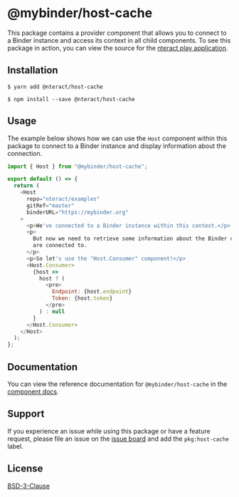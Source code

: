 # @mybinder/host-cache

This package contains a provider component that allows you to connect to a Binder instance and access its context in all child components. To see this package in action, you can view the source for the [nteract play application](https://github.com/nteract/nteract/tree/master/applications/play).

## Installation

```
$ yarn add @nteract/host-cache
```

```
$ npm install --save @nteract/host-cache
```

## Usage

The example below shows how we can use the `Host` component within this package to connect to a Binder instance and display information about the connection.

```javascript
import { Host } from "@mybinder/host-cache";

export default () => {
  return (
    <Host
      repo="nteract/examples"
      gitRef="master"
      binderURL="https://mybinder.org"
    >
      <p>We've connected to a Binder instance within this context.</p>
      <p>
        But now we need to retrieve some information about the Binder context we
        are connected to.
      </p>
      <p>So let's use the "Host.Consumer" component!</p>
      <Host.Consumer>
        {host =>
          host ? (
            <pre>
              Endpoint: {host.endpoint}
              Token: {host.token}
            </pre>
          ) : null
        }
      </Host.Consumer>
    </Host>
  );
};
```

## Documentation

You can view the reference documentation for `@mybinder/host-cache` in the [component docs](https://components.nteract.io/#mybinderhost-cache).

## Support

If you experience an issue while using this package or have a feature request, please file an issue on the [issue board](https://github.com/nteract/nteract/issues/new/choose) and add the `pkg:host-cache` label.

## License

[BSD-3-Clause](https://choosealicense.com/licenses/bsd-3-clause/)

